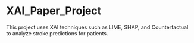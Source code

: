 # XAI_Paper_Project
This project uses XAI techniques such as LIME, SHAP, and Counterfactual to analyze stroke predictions for patients.

